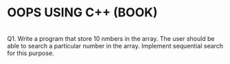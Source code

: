# OOPS USING C++ (BOOK)
<br>
Q1. Write a program that store 10 nmbers in the array. The user should be able to search a particular number in the array. Implement sequential search for this purpose.
<br>